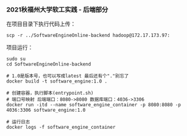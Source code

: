 ### 2021秋福州大学软工实践 - 后端部分

在项目目录下执行代码上传：

`scp -r ../SoftwareEngineOnline-backend hadoop@172.17.173.97:`

项目运行：

```shell
sudo su
cd SoftwareEngineOnline-backend

# 1.0是版本号，也可以写成latest 最后还有个"."别忘了
docker build -t software_engine:1.0 .

# 创建容器，执行脚本(entrypoint.sh)
# 端口号映射 后端端口：8080->8080 数据库端口：4036->3306
docker run -itd --name software_engine_container -p 8080:8080 -p 4036:3306 software_engine:1.0

# 运行日志
docker logs -f software_engine_container
```
